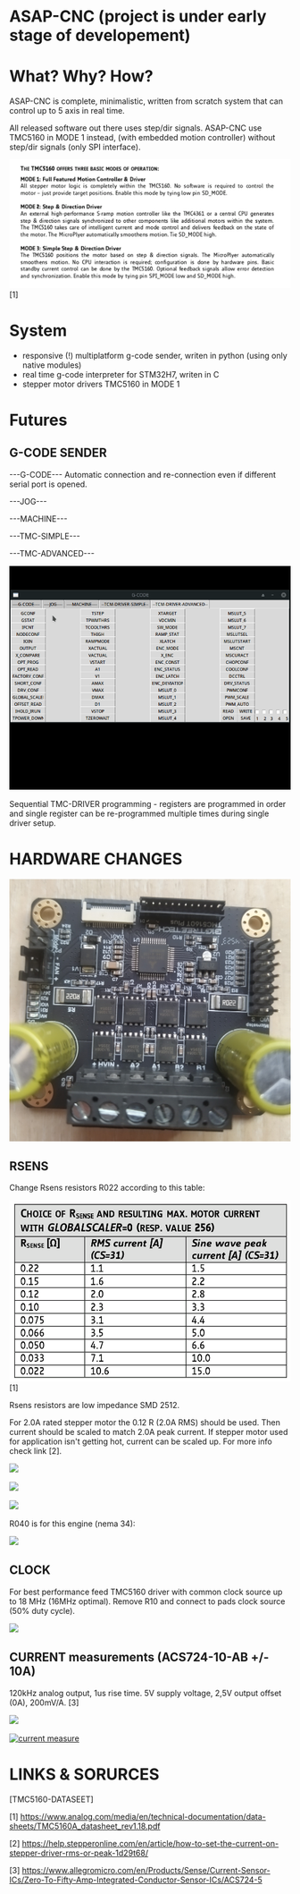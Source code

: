 # ASAP-CNC (project is under early stage of developement)

# What? Why? How?

 ASAP-CNC is complete, minimalistic, written from scratch system that can control up to 5 axis in real time.

 All released software out there uses step/dir signals. ASAP-CNC use TMC5160 in MODE 1 instead, (with embedded motion controller) without step/dir signals (only SPI interface).

![](https://raw.githubusercontent.com/0xDEADBEEF-ARM/ASAP-CNC/main/misc/TMC-MODE.png)
[1]

# System
- responsive (!) multiplatform g-code sender, writen in python (using only native modules)
- real time g-code interpreter for STM32H7, writen in C
- stepper motor drivers TMC5160 in MODE 1


# Futures

## G-CODE SENDER

---G-CODE---
 Automatic connection and re-connection even if different serial port is opened.

---JOG---

---MACHINE---

---TMC-SIMPLE---

---TMC-ADVANCED---

![](https://raw.githubusercontent.com/0xDEADBEEF-ARM/ASAP-CNC/main/misc/ASAP-TMC-DRIVER-ADVANCED.gif)


 Sequential TMC-DRIVER programming - registers are programmed in order and single register can be re-programmed multiple times during single driver setup.

# HARDWARE CHANGES

![](https://raw.githubusercontent.com/0xDEADBEEF-ARM/ASAP-CNC/main/misc/IMG_1b.jpg)

## RSENS
 Change Rsens resistors R022 according to this table:

![](https://raw.githubusercontent.com/0xDEADBEEF-ARM/ASAP-CNC/main/misc/RSENS.png)
[1]

Rsens resistors are low impedance SMD 2512.

 For 2.0A rated stepper motor the 0.12 R (2.0A RMS) should be used. Then current should be scaled to match 2.0A peak current. If stepper motor used for application isn't getting hot, current can be scaled up. For more info check link [2].

 ![](https://raw.githubusercontent.com/0xDEADBEEF-ASAP/ASAP-CNC/main/misc/Rsens_mix.jpg)

 ![](https://raw.githubusercontent.com/0xDEADBEEF-ASAP/ASAP-CNC/main/misc/TMC_Rsens_removed.png)

 ![](https://raw.githubusercontent.com/0xDEADBEEF-ASAP/ASAP-CNC/main/misc/Rsens_R040.jpg)

R040 is for this engine (nema 34):

![](https://github.com/0xDEADBEEF-ASAP/ASAP-CNC/blob/main/misc/Nema34_12_5Nm.jpg)

## CLOCK
 For best performance feed TMC5160 driver with common clock source up to 18 MHz (16MHz optimal).
Remove R10 and connect to pads clock source (50% duty cycle).

![](https://raw.githubusercontent.com/0xDEADBEEF-ASAP/ASAP-CNC/main/misc/R10.jpg)

## CURRENT measurements (ACS724-10-AB +/- 10A)
120kHz analog output, 1us rise time. 5V supply voltage, 2,5V output offset (0A), 200mV/A. [3]

![](https://raw.githubusercontent.com/0xDEADBEEF-ASAP/ASAP-CNC/main/misc/ACS724.jpg)


[![current measure](https://raw.githubusercontent.com/0xDEADBEEF-ASAP/ASAP-CNC/main/misc/vid_1.png)](https://youtu.be/c74zXEftsE0)

# LINKS & SORURCES
[TMC5160-DATASEET]

 [1]
 https://www.analog.com/media/en/technical-documentation/data-sheets/TMC5160A_datasheet_rev1.18.pdf

 [2]
 https://help.stepperonline.com/en/article/how-to-set-the-current-on-stepper-driver-rms-or-peak-1d29t68/

[3] https://www.allegromicro.com/en/Products/Sense/Current-Sensor-ICs/Zero-To-Fifty-Amp-Integrated-Conductor-Sensor-ICs/ACS724-5

